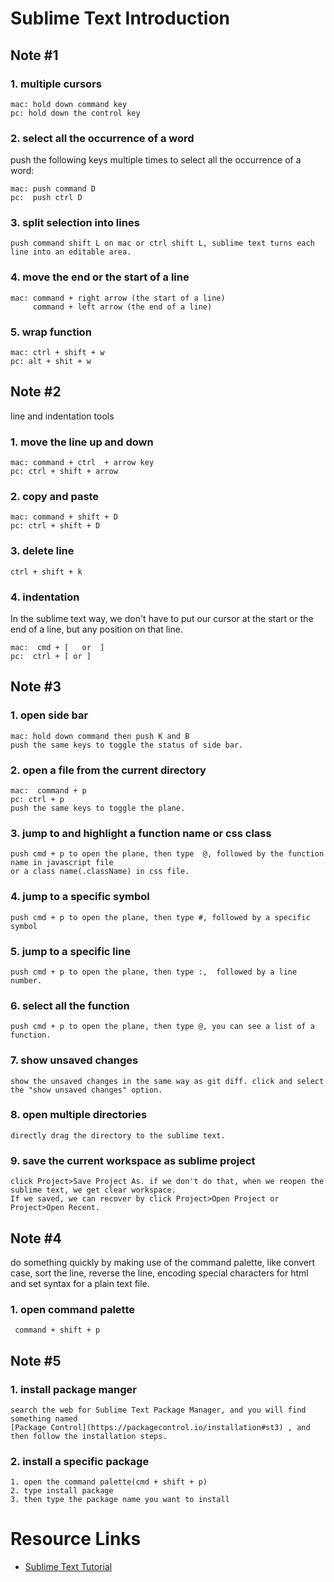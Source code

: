 # Sublime Text Introduction

## Note #1
### 1. **multiple cursors**
```
mac: hold down command key
pc: hold down the control key
```

### 2. **select all the occurrence of a word**
push the following keys multiple times to select all the occurrence of a word:
```
mac: push command D
pc:  push ctrl D
```

### 3. **split selection into lines**
```push command shift L on mac or ctrl shift L, sublime text turns each line into an editable area.```

### 4. **move the end or the start of a line**
```
mac: command + right arrow (the start of a line)
     command + left arrow (the end of a line)
```

### 5. **wrap function**
```
mac: ctrl + shift + w
pc: alt + shit + w
```

## Note #2
line and indentation tools

### 1. **move the line up and down**
```
mac: command + ctrl  + arrow key
pc: ctrl + shift + arrow
```
    
### 2. **copy and paste**
```
mac: command + shift + D
pc: ctrl + shift + D
```

### 3. **delete line**
```ctrl + shift + k```

### 4. **indentation**
In the sublime text way, we don't have to put our cursor at the start or the end of a line, 
but any position on that line.
```
mac:  cmd + [   or  ]
pc:  ctrl + [ or ]
```

## Note #3

### 1. **open side bar**
```
mac: hold down command then push K and B
push the same keys to toggle the status of side bar.
```

### 2. **open a file from the current directory**
```
mac:  command + p
pc: ctrl + p
push the same keys to toggle the plane.
```

### 3. **jump to and highlight a function name or css class**
```
push cmd + p to open the plane, then type  @, followed by the function name in javascript file 
or a class name(.className) in css file.
```

### 4. **jump to a specific symbol**
```
push cmd + p to open the plane, then type #, followed by a specific symbol
```

### 5. **jump to a specific line**
```push cmd + p to open the plane, then type :,  followed by a line number.```

### 6. **select all the function**
```push cmd + p to open the plane, then type @, you can see a list of a function.```

### 7. **show unsaved changes**
```show the unsaved changes in the same way as git diff. click and select the "show unsaved changes" option.```

### 8. **open multiple directories**
```directly drag the directory to the sublime text.```

### 9. **save the current workspace as sublime project**
```
click Project>Save Project As. if we don't do that, when we reopen the sublime text, we get clear workspace. 
If we saved, we can recover by click Project>Open Project or Project>Open Recent.
```

## Note #4
do something quickly by making use of the command palette, like convert case, sort the line,
reverse the line, encoding special characters for html and set syntax for a plain text file.

### 1. **open command palette**
``` command + shift + p```

## Note #5

### 1. **install package manger**
``` 
search the web for Sublime Text Package Manager, and you will find something named
[Package Control](https://packagecontrol.io/installation#st3) , and then follow the installation steps.
```

### 2. **install a specific package**
```
1. open the command palette(cmd + shift + p)
2. type install package
3. then type the package name you want to install
```

# Resource Links

- [Sublime Text Tutorial](https://www.youtube.com/watch?v=MeOaWR2T6TU)
